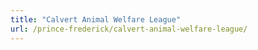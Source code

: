 ```yaml
---
title: "Calvert Animal Welfare League"
url: /prince-frederick/calvert-animal-welfare-league/
---
```

